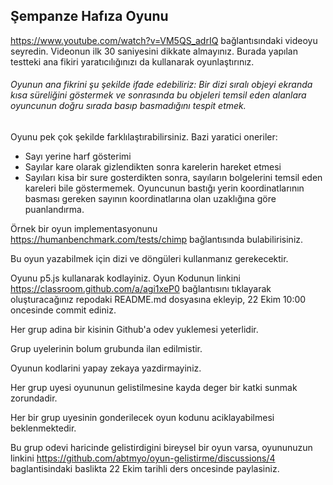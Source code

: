 ## Şempanze Hafıza Oyunu

https://www.youtube.com/watch?v=VM5QS_adrIQ bağlantısındaki videoyu seyredin. Videonun ilk 30 saniyesini dikkate almayınız. Burada yapılan testteki ana fikiri yaratıcılığınızı da kullanarak
oyunlaştırınız. 

###### Oyunun ana fikrini şu şekilde ifade edebiliriz: Bir dizi sıralı objeyi ekranda kısa süreliğini göstermek ve sonrasında bu objeleri temsil eden alanlara oyuncunun doğru sırada basıp basmadığını tespit etmek.

Oyunu pek çok şekilde farklılaştırabilirsiniz. Bazi yaratici oneriler:

* Sayı yerine harf gösterimi
* Sayılar kare olarak gizlendikten sonra karelerin hareket etmesi
* Sayıları kisa bir sure gosterdikten sonra, sayıların bolgelerini temsil eden kareleri bile göstermemek. Oyuncunun bastığı yerin koordinatlarının basması gereken sayının koordinatlarına olan uzaklığına göre puanlandırma.

Örnek bir oyun implementasyonunu https://humanbenchmark.com/tests/chimp bağlantısında bulabilirisiniz.

Bu oyun yazabilmek için dizi ve döngüleri kullanmanız gerekecektir. 

Oyunu p5.js kullanarak kodlayiniz. Oyun Kodunun linkini https://classroom.github.com/a/agi1xeP0 bağlantısını tıklayarak oluşturacağınız repodaki README.md dosyasına ekleyip,
22 Ekim 10:00 oncesinde commit ediniz.

Her grup adina bir kisinin Github'a odev yuklemesi yeterlidir.

Grup uyelerinin bolum grubunda ilan edilmistir.

Oyunun kodlarini yapay zekaya yazdirmayiniz.

Her grup uyesi oyununun gelistilmesine kayda deger bir katki sunmak zorundadir.

Her bir grup uyesinin gonderilecek oyun kodunu aciklayabilmesi beklenmektedir.

Bu grup odevi haricinde gelistirdigini bireysel bir oyun varsa, oyununuzun linkini https://github.com/abtmyo/oyun-gelistirme/discussions/4 baglantisindaki baslikta 22 Ekim tarihli ders oncesinde paylasiniz.



